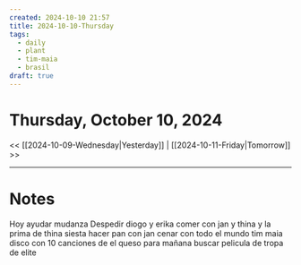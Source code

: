 ```yaml
---
created: 2024-10-10 21:57
title: 2024-10-10-Thursday
tags:
  - daily
  - plant
  - tim-maia
  - brasil
draft: true
---
```

# Thursday, October 10, 2024

<< [[2024-10-09-Wednesday|Yesterday]] | [[2024-10-11-Friday|Tomorrow]] >>

---
# Notes
Hoy ayudar mudanza
Despedir diogo y erika
comer con jan y thina y la prima de thina
siesta
hacer pan con jan
cenar con todo el mundo
tim maia disco con 10 canciones de el
queso para mañana
buscar pelicula de tropa de elite
